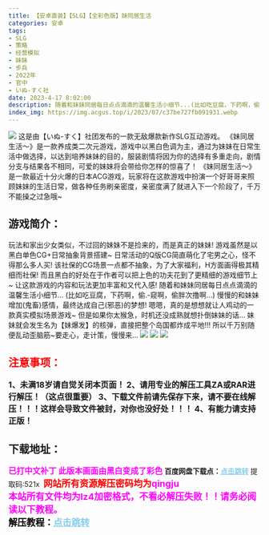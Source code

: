 ```yaml
---
title: 【安卓直装】【SLG】【全彩色版】妹同居生活
categories: 安卓
tags:
- SLG
- 策略
- 经营模拟
- 妹妹
- 步兵
- 2022年
- 官中
- いぬ-すく社
date: 2023-4-17 8:02:00
description: 随着和妹妹同居每日点点滴滴的温馨生活小细节...(比如吃豆腐，下药啊，偷.-窥啊，偷胖次撸啊...)慢慢的和妹妹增加(鬼畜)感情，最终达成自己(邪恶)的梦想!嗯嗯，真的是想想就让人鸡动的一款真实模拟场景游戏~但是如果你太猴急，时机还没成熟就想扑倒妹妹的话...妹妹就会发生名为【妹爆发】的核弹，直接把整个岛国都炸成平地!!!所以千万别随便乱动歪脑筋~要走心，走计策，慢慢来...
index_img: https://img.acgus.top/i/2023/07/c37be727fb091931.webp
---
```

![](https://img.acgus.top/i/2023/07/c37be727fb091931.webp)
这是由【いぬ-すく】社团发布的一款无敌爆款新作SLG互动游戏。
《妹同居生活～》是一款养成类二次元游戏，游戏中以黑白色调为主，通过为妹妹在日常生活中做选择，以达到培养妹妹的目的，服装剧情将因为你的选择有多重走向，剧情分支与结果各不相同，可爱的妹妹将会带给你怎样的惊喜了！
《妹同居生活～》是一款最近十分火爆的日本ACG游戏，玩家将在这款游戏中扮演一个好哥哥来照顾妹妹的生活日常，做各种任务刷亲密度，亲密度满了就进入下一个阶段了，千万不能操之过急哦~

## 游戏简介：
玩法和家出少女类似，不过回的妹妹不是捡来的，而是真正的妹妹!
游戏虽然是以黑白单色CG+日常抽象背景搭建~
日常活动的Q版CG简直萌化了宅男之心，怪不得那么多人买!
该社保的CG场景一点都不抽象，为了大家福利，H方面画得极其精细而社保!
而且黑白的好处在于作者可以把上色的功夫花到了更精细的游戏细节上~
让这款游戏的内容和玩法更加丰富和又代入感!
随着和妹妹同居每日点点滴滴的温馨生活小细节...
(比如吃豆腐，下药啊，偷.-窥啊，偷胖次撸啊...)
慢慢的和妹妹增加(鬼畜)感情，最终达成自己(邪恶)的梦想!
嗯嗯，真的是想想就让人鸡动的一款真实模拟场景游戏~
但是如果你太猴急，时机还没成熟就想扑倒妹妹的话...
妹妹就会发生名为【妹爆发】的核弹，直接把整个岛国都炸成平地!!!
所以千万别随便乱动歪脑筋~要走心，走计策，慢慢来...
![](https://img.acgus.top/i/2023/07/d4e4fc5772091937.webp)
![](https://img.acgus.top/i/2023/07/42aab0a71b091935.webp)
![](https://img.acgus.top/i/2023/07/b1f8f19fbf091933.webp)




## <font color=#FF0000 >注意事项：</font>
<font size=3><b>1、未满18岁请自觉关闭本页面！
2、请用专业的解压工具ZA或RAR进行解压！（这点很重要）
3、下载文件前请先保存下来，请不要在线解压！！！这样会导致文件被封，对你也没好处！！！
4、有能力请支持正版！</b></font>

## 下载地址：
<font color=#FF00FF size=3><b>已打中文补丁</b></font>
<font color=#FF00FF size=3>**此版本画面由黑白变成了彩色**</font>
<b>百度网盘下载点：</b><a href="https://pan.baidu.com/s/1KxpSrLkbeExsbGU7B514Gg?pwd=521x" style="color: #87CEEB;"><b>点击跳转</b></a> 提取码:521x
<a style="padding: 0" href="https://post.qingju.org/AD/"><img style="max-width:100%" src="https://img.acgus.top/i/2024/07/478f689b8021d8d499ab43d21acf137a.gif" alt=""></a>
<b><font color=#FF0000 size=4>网站所有资源解压密码均为</b></font><b><font color=#FF00FF size=4>qingju</font><font color=#FF0000 ></font></b><br><b><font color=#FF00FF size=4>本站所有文件均为lz4加密格式，不看必解压失败！！请务必阅读以下教程。</b></font><br><b><font color=#000 size=4>解压教程：</b><a href="https://post.qingju.org/tutorial/000/" style="color: #87CEEB;"><b>点击跳转</b></a>
